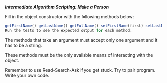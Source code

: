 ***Intermediate Algorithm Scripting: Make a Person***

Fill in the object constructor with the following methods below:

```javascript
getFirstName() getLastName() getFullName() setFirstName(first) setLastName(last) setFullName(firstAndLast)
Run the tests to see the expected output for each method.
```

The methods that take an argument must accept only one argument and it has to be a string.

These methods must be the only available means of interacting with the object.

Remember to use Read-Search-Ask if you get stuck. Try to pair program. Write your own code.
